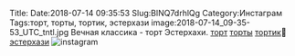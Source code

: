 Title:
Date:2018-07-14 09:35:53
Slug:BlNQ7drhlQg
Category:Инстаграм
Tags:торт, торты, тортик, эстерхази
image:2018-07-14_09-35-53_UTC_tntl.jpg
Вечная классика - торт Эстерхахи. [торт]({tag}торт) [торты]({tag}торты) [тортик]({tag}тортик)🎂 [эстерхази]({tag}эстерхази)
![instagram]({attach}images/2018-07-14_09-35-53_UTC.jpg)
